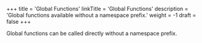 +++
title = 'Global Functions'
linkTitle = 'Global Functions'
description = 'Global functions available without a namespace prefix.'
weight = -1
draft = false
+++

Global functions can be called directly without a namespace prefix.
